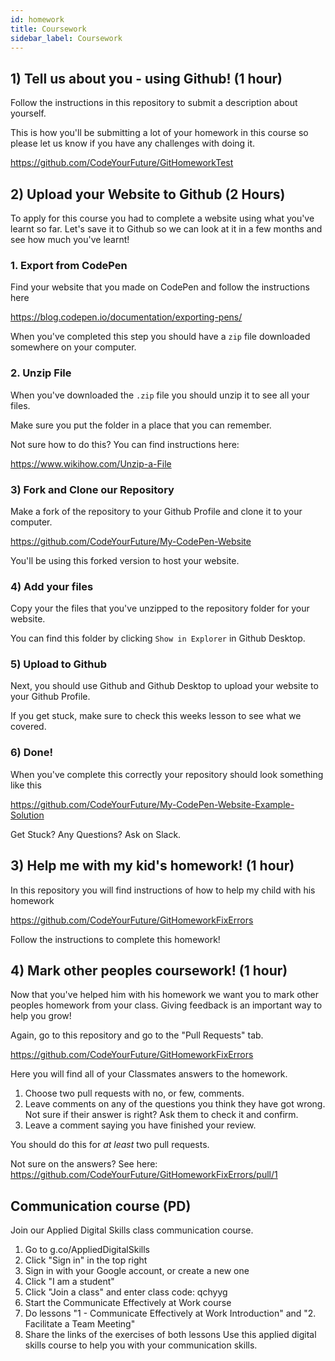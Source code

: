 ```yaml
---
id: homework
title: Coursework
sidebar_label: Coursework
---
```


## 1) Tell us about you - using Github! (1 hour)

Follow the instructions in this repository to submit a description about yourself.

This is how you'll be submitting a lot of your homework in this course so please let us know if you have any challenges with doing it.

https://github.com/CodeYourFuture/GitHomeworkTest

## 2) Upload your Website to Github (2 Hours)

To apply for this course you had to complete a website using what you've learnt so far. Let's save it to Github so we can look at it in a few months and see how much you've learnt!

### 1. Export from CodePen

Find your website that you made on CodePen and follow the instructions here

https://blog.codepen.io/documentation/exporting-pens/

When you've completed this step you should have a `zip` file downloaded somewhere on your computer.

### 2. Unzip File

When you've downloaded the `.zip` file you should unzip it to see all your files.

Make sure you put the folder in a place that you can remember.

Not sure how to do this? You can find instructions here:

https://www.wikihow.com/Unzip-a-File

### 3) Fork and Clone our Repository

Make a fork of the repository to your Github Profile and clone it to your computer.

https://github.com/CodeYourFuture/My-CodePen-Website

You'll be using this forked version to host your website.

### 4) Add your files

Copy your the files that you've unzipped to the repository folder for your website.

You can find this folder by clicking `Show in Explorer` in Github Desktop.

### 5) Upload to Github

Next, you should use Github and Github Desktop to upload your website to your Github Profile.

If you get stuck, make sure to check this weeks lesson to see what we covered.

### 6) Done!

When you've complete this correctly your repository should look something like this

https://github.com/CodeYourFuture/My-CodePen-Website-Example-Solution

Get Stuck? Any Questions? Ask on Slack.

## 3) Help me with my kid's homework! (1 hour)

In this repository you will find instructions of how to help my child with his homework

https://github.com/CodeYourFuture/GitHomeworkFixErrors

Follow the instructions to complete this homework!

## 4) Mark other peoples coursework! (1 hour)

Now that you've helped him with his homework we want you to mark other peoples homework from your class. Giving feedback is an important way to help you grow!

Again, go to this repository and go to the "Pull Requests" tab.

https://github.com/CodeYourFuture/GitHomeworkFixErrors

Here you will find all of your Classmates answers to the homework.

1. Choose two pull requests with no, or few, comments.
2. Leave comments on any of the questions you think they have got wrong. Not sure if their answer is right? Ask them to check it and confirm.
3. Leave a comment saying you have finished your review.

You should do this for _at least_ two pull requests.

Not sure on the answers? See here: https://github.com/CodeYourFuture/GitHomeworkFixErrors/pull/1

## Communication course (PD)

Join our Applied Digital Skills class communication course.
1. Go to g.co/AppliedDigitalSkills
2. Click "Sign in" in the top right
3. Sign in with your Google account, or create a new one
4. Click "I am a student"
5. Click "Join a class" and enter class code: qchyyg
6. Start the Communicate Effectively at Work course
7. Do lessons "1 - Communicate Effectively at Work Introduction" and "2. Facilitate a Team Meeting" 
8. Share the links of the exercises of both lessons
Use this applied digital skills course to help you with your communication skills.
